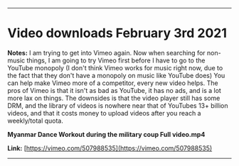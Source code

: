 
***

# Video downloads February 3rd 2021

**Notes:** I am trying to get into Vimeo again. Now when searching for non-music things, I am going to try Vimeo first before I have to go to the YouTube monopoly (I don't think Vimeo works for music right now, due to the fact that they don't have a monopoly on music like YouTube does) You can help make Vimeo more of a competitor, every new video helps. The pros of Vimeo is that it isn't as bad as YouTube, it has no ads, and is a lot more lax on things. The downsides is that the video player still has some DRM, and the library of videos is nowhere near that of YouTubes 13+ billion videos, and that it costs money to upload videos after you reach a weekly/total quota.

**Myanmar Dance Workout during the military coup Full video.mp4**

**Link:** [https://vimeo.com/507988535](https://vimeo.com/507988535)

***

